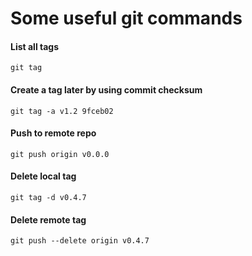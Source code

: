 # Some useful git commands

#### List all tags

```
git tag
```

#### Create a tag later by using commit checksum

```
git tag -a v1.2 9fceb02
```

#### Push to remote repo

```
git push origin v0.0.0
```

#### Delete local tag

```
git tag -d v0.4.7
```

#### Delete remote tag

```
git push --delete origin v0.4.7
```



